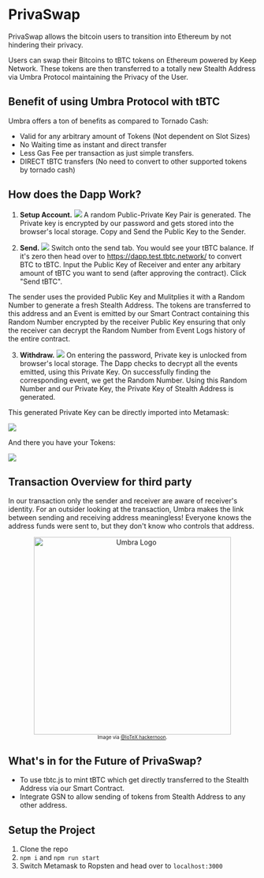 # PrivaSwap
PrivaSwap allows the bitcoin users to transition into Ethereum by not hindering their privacy.

Users can swap their Bitcoins to tBTC tokens on Ethereum powered by Keep Network. These tokens are then transferred to a totally new Stealth Address via Umbra Protocol maintaining the Privacy of the User.

## Benefit of using Umbra Protocol with tBTC
Umbra offers a ton of benefits as compared to Tornado Cash:

* Valid for any arbitrary amount of Tokens (Not dependent on Slot Sizes)
* No Waiting time as instant and direct transfer
* Less Gas Fee per transaction as just simple transfers.
* DIRECT tBTC transfers (No need to convert to other supported tokens by tornado cash)

## How does the Dapp Work?
1. **Setup Account.**
![](https://i.imgur.com/nkqCFfv.png)
A random Public-Private Key Pair is generated. The Private key is encrypted by our password and gets stored into the browser's local storage.
Copy and Send the Public Key to the Sender.

2. **Send.**
![](https://i.imgur.com/RM38ykf.png)
Switch onto the send tab. You would see your tBTC balance. If it's zero then head over to https://dapp.test.tbtc.network/ to convert BTC to tBTC.
Input the Public Key of Receiver and enter any arbitary amount of tBTC you want to send (after approving the contract). Click "Send tBTC".

The sender uses the provided Public Key and Mulitplies it with a Random Number to generate a fresh Stealth Address. The tokens are transferred to this address and an Event is emitted by our Smart Contract containing this Random Number encrypted by the receiver Public Key ensuring that only the receiver can decrypt the Random Number from Event Logs history of the entire contract.

3. **Withdraw.**
![](https://i.imgur.com/q3dCmh2.png)
On entering the password, Private key is unlocked from browser's local storage. The Dapp checks to decrypt all the events emitted, using this Private Key. On successfully finding the corresponding event, we get the Random Number. Using this Random Number and our Private Key, the Private Key of Stealth Address is generated.

This generated Private Key can be directly imported into Metamask:

![](https://i.imgur.com/HrBXF3M.png)

And there you have your Tokens:

![](https://i.imgur.com/gYd0XP8.png)

## Transaction Overview for third party
In our transaction only the sender and receiver are aware of receiver's identity. For an outsider looking at the transaction, Umbra makes the link between sending and receiving address meaningless! Everyone knows the address funds were sent to, but they don't know who controls that address.

<div align="center">
	<img width="400" src="https://i.imgur.com/FmlBWoR.png" alt="Umbra Logo">
	<br />
	<sub><sup>
		Image via <a href="https://hackernoon.com/blockchain-privacy-enhancing-technology-series-stealth-address-i-c8a3eb4e4e43">@IoTeX hackernoon</a>.
	</sub></sup>
</div>

## What's in for the Future of PrivaSwap?
* To use tbtc.js to mint tBTC which get directly transferred to the Stealth Address via our Smart Contract.
* Integrate GSN to allow sending of tokens from Stealth Address to any other address.

## Setup the Project
1. Clone the repo
2. `npm i` and `npm run start`
3. Switch Metamask to Ropsten and head over to `localhost:3000`
